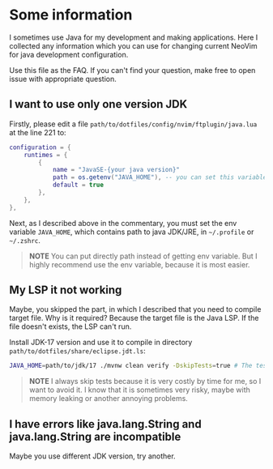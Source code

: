# Some information

I sometimes use Java for my development and making applications. Here I collected any information which you can use for changing current NeoVim for java development configuration.

Use this file as the FAQ. If you can't find your question, make free to open issue with appropriate question.

## I want to use only one version JDK

Firstly, please edit a file `path/to/dotfiles/config/nvim/ftplugin/java.lua` at the line 221 to:

```lua
configuration = {
    runtimes = {
        {
            name = "JavaSE-{your java version}"
            path = os.getenv("JAVA_HOME"), -- you can set this variable in ~/.profile or ~/.zshrc files
            default = true
        },
    },
},
```

Next, as I described above in the commentary, you must set the env variable `JAVA_HOME`, which contains path to java JDK/JRE, in `~/.profile` or `~/.zshrc`.

> __NOTE__
> You can put directly path instead of getting env variable. But I highly recommend use the env variable, because it is most easier.

## My LSP it not working

Maybe, you skipped the part, in which I described that you need to compile target file. Why is it required? Because the target file is the Java LSP. If the file doesn't exists, the LSP can't run.

Install JDK-17 version and use it to compile in directory `path/to/dotfiles/share/eclipse.jdt.ls`:

```bash
JAVA_HOME=path/to/jdk/17 ./mvnw clean verify -DskipTests=true # The tests are not necessary IMHO, you can remove last argument to enable tests.
```

> __NOTE__
> I always skip tests because it is very costly by time for me, so I want to avoid it. I know that it is sometimes very risky, maybe with memory leaking or another annoying problems.

## I have errors like java.lang.String and java.lang.String are incompatible

Maybe you use different JDK version, try another.
